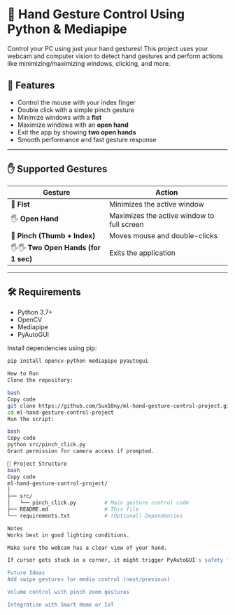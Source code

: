 # 🤖 Hand Gesture Control Using Python & Mediapipe

Control your PC using just your hand gestures! This project uses your webcam and computer vision to detect hand gestures and perform actions like minimizing/maximizing windows, clicking, and more.

## 📸 Features

- Control the mouse with your index finger
- Double click with a simple pinch gesture
- Minimize windows with a **fist**
- Maximize windows with an **open hand**
- Exit the app by showing **two open hands**
- Smooth performance and fast gesture response

---

## ✋ Supported Gestures

| Gesture | Action |
|--------|--------|
| 👊 **Fist** | Minimizes the active window |
| 🖐️ **Open Hand** | Maximizes the active window to full screen |
| 🤏 **Pinch (Thumb + Index)** | Moves mouse and double-clicks |
| 🖐️🖐️ **Two Open Hands (for 1 sec)** | Exits the application |

---

## 🛠️ Requirements

- Python 3.7+
- OpenCV
- Mediapipe
- PyAutoGUI

Install dependencies using pip:

```bash
pip install opencv-python mediapipe pyautogui

How to Run
Clone the repository:

bash
Copy code
git clone https://github.com/Sun10ny/ml-hand-gesture-control-project.git
cd ml-hand-gesture-control-project
Run the script:

bash
Copy code
python src/pinch_click.py
Grant permission for camera access if prompted.

📂 Project Structure
bash
Copy code
ml-hand-gesture-control-project/
│
├── src/
│   └── pinch_click.py         # Main gesture control code
├── README.md                  # This file
└── requirements.txt           # (Optional) Dependencies

Notes
Works best in good lighting conditions.

Make sure the webcam has a clear view of your hand.

If cursor gets stuck in a corner, it might trigger PyAutoGUI's safety feature. Just move your hand away or disable it in the code (pyautogui.FAILSAFE = False is already set).

Future Ideas
Add swipe gestures for media control (next/previous)

Volume control with pinch zoom gestures

Integration with Smart Home or IoT
